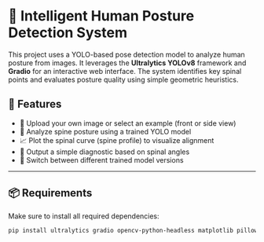 # 🧍 Intelligent Human Posture Detection System

This project uses a YOLO-based pose detection model to analyze human posture from images. It leverages the **Ultralytics YOLOv8** framework and **Gradio** for an interactive web interface. The system identifies key spinal points and evaluates posture quality using simple geometric heuristics.

## 🚀 Features

- 📸 Upload your own image or select an example (front or side view)
- 🧠 Analyze spine posture using a trained YOLO model
- 📈 Plot the spinal curve (spine profile) to visualize alignment
- 📏 Output a simple diagnostic based on spinal angles
- 🔁 Switch between different trained model versions

---

## 📦 Requirements

Make sure to install all required dependencies:

```bash
pip install ultralytics gradio opencv-python-headless matplotlib pillow
